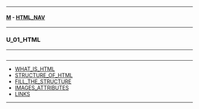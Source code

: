 
---

#### [M](https://github.com/ttltrk/TTT/blob/master/menu.md) - [HTML_NAV](https://github.com/ttltrk/TTT/tree/master/HTML/HTML_NAV.md)

---

### U_01_HTML

---

```

```

---

* [WHAT_IS_HTML](https://github.com/ttltrk/TTT/tree/master/HTML/U_01/02_HTML/WHAT_IS_HTML.md)
* [STRUCTURE_OF_HTML](https://github.com/ttltrk/TTT/tree/master/HTML/U_01/02_HTML/STRUCTURE_OF_HTML.md)
* [FILL_THE_STRUCTURE](https://github.com/ttltrk/TTT/tree/master/HTML/U_01/02_HTML/FILL_THE_STRUCTURE.md)
* [IMAGES_ATTRIBUTES](https://github.com/ttltrk/TTT/tree/master/HTML/U_01/02_HTML/IMAGES_ATTRIBUTES.md)
* [LINKS](https://github.com/ttltrk/TTT/tree/master/HTML/U_01/02_HTML/LINKS.md)

---
